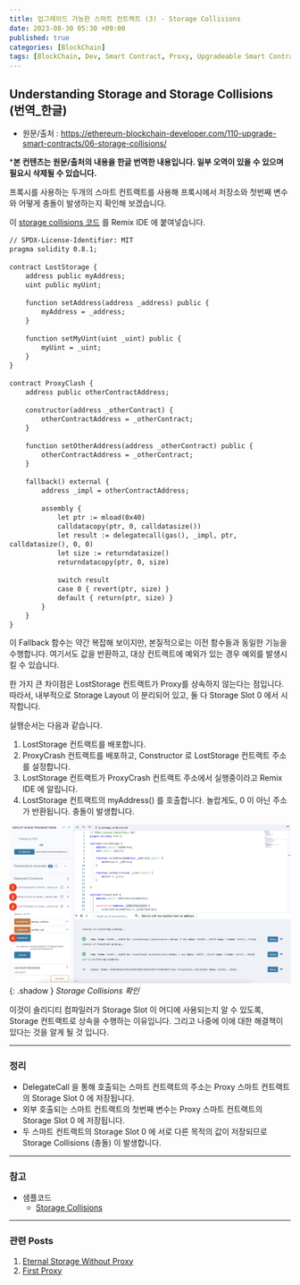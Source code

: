 ```yaml
---
title: 업그레이드 가능한 스마트 컨트랙트 (3) - Storage Collisions
date: 2023-08-30 05:30 +09:00
published: true
categories: [BlockChain]
tags: [BlockChain, Dev, Smart Contract, Proxy, Upgradeable Smart Contract, Solidity, 번역]
---
```


## Understanding Storage and Storage Collisions (번역_한글)
- 원문/출처 : https://ethereum-blockchain-developer.com/110-upgrade-smart-contracts/06-storage-collisions/

***본 컨텐츠는 원문/출처의 내용을 한글 번역한 내용입니다. 일부 오역이 있을 수 있으며 필요시 삭제될 수 있습니다.**

프록시를 사용하는 두개의 스마트 컨트랙트를 사용해 프록시에서 저장소와 첫번째 변수와 어떻게 충돌이 발생하는지 확인해 보겠습니다. 

이 [storage collisions 코드](https://github.com/KeiTechNote/blog/tree/main/codes/4_storage_collisions.sol) 를 Remix IDE 에 붙여넣습니다. 

```
// SPDX-License-Identifier: MIT
pragma solidity 0.8.1;

contract LostStorage {
    address public myAddress;
    uint public myUint;

    function setAddress(address _address) public {
        myAddress = _address;
    }

    function setMyUint(uint _uint) public {
        myUint = _uint;
    }
}

contract ProxyClash {
    address public otherContractAddress;

    constructor(address _otherContract) {
        otherContractAddress = _otherContract;
    }

    function setOtherAddress(address _otherContract) public {
        otherContractAddress = _otherContract;
    }

    fallback() external {
        address _impl = otherContractAddress;

        assembly {
            let ptr := mload(0x40)
            calldatacopy(ptr, 0, calldatasize())
            let result := delegatecall(gas(), _impl, ptr, calldatasize(), 0, 0)
            let size := returndatasize()
            returndatacopy(ptr, 0, size)

            switch result
            case 0 { revert(ptr, size) }
            default { return(ptr, size) }
        }
    }
}
```

이 Fallback 함수는 약간 복잡해 보이지만, 본질적으로는 이전 함수들과 동일한 기능을 수행합니다. 여기서도 값을 반환하고, 대상 컨트랙트에 예외가 있는 경우 예외를 발생시킬 수 있습니다. 

한 가지 큰 차이점은 LostStorage 컨트랙트가 Proxy를 상속하지 않는다는 점입니다. 따라서, 내부적으로 Storage Layout 이 분리되어 있고, 둘 다 Storage Slot 0 에서 시작합니다. 

실행순서는 다음과 같습니다. 

1. LostStorage 컨트랙트를 배포합니다. 
2. ProxyCrash 컨트랙트를 배포하고, Constructor 로 LostStorage 컨트랙트 주소를 설정합니다.
3. LostStorage 컨트랙트가 ProxyCrash 컨트랙트 주소에서 실행중이라고 Remix IDE 에 알립니다. 
4. LostStorage 컨트랙트의 myAddress() 를 호출합니다. 놀랍게도, 0 이 아닌 주소가 반환됩니다. 충돌이 발생합니다. 

![remix_ide_1](/assets/images/4_storage_collisions_1.png){: .shadow }
_Storage Collisions 확인_

이것이 솔리디티 컴파일러가 Storage Slot 이 어디에 사용되는지 알 수 있도록, Storage 컨트랙트로 상속을 수행하는 이유입니다. 그리고 나중에 이에 대한 해결책이 있다는 것을 알게 될 것 입니다. 

---
### 정리
* DelegateCall 을 통해 호출되는 스마트 컨트랙트의 주소는 Proxy 스마트 컨트랙트의 Storage Slot 0 에 저장됩니다. 
* 외부 호출되는 스마트 컨트랙트의 첫번째 변수는 Proxy 스마트 컨트랙트의 Storage Slot 0 에 저장됩니다. 
* 두 스마트 컨트랙트의 Storage Slot 0 에 서로 다른 목적의 값이 저장되므로 Storage Collisions (충돌) 이 발생합니다. 


---
### 참고
* 샘플코드
    - [Storage Collisions](https://github.com/KeiTechNote/blog/tree/main/codes/4_storage_collisions.sol)

---
### 관련 Posts
1. [Eternal Storage Without Proxy](https://keitechnote.github.io/blog/posts/eternal-storage-without-proxy/)
2. [First Proxy](https://keitechnote.github.io/blog/posts/first-proxy/) 